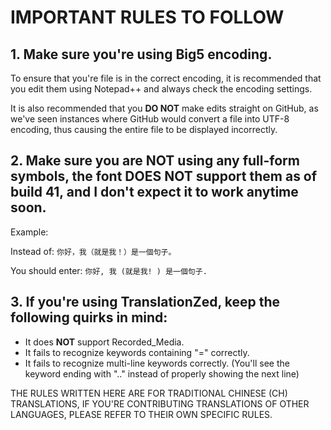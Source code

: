 # IMPORTANT RULES TO FOLLOW

## 1. Make sure you're using Big5 encoding.

To ensure that you're file is in the correct encoding, it is recommended that you edit them using Notepad++ and always check the encoding settings.
	
It is also recommended that you **DO NOT** make edits straight on GitHub, as we've seen instances where GitHub would convert a file into UTF-8 encoding, thus causing the entire file to be displayed incorrectly.

## 2. Make sure you are **NOT** using any full-form symbols, the font **DOES NOT** support them as of build 41, and I don't expect it to work anytime soon.

Example:

Instead of:
`你好，我（就是我！）是一個句子。`

You should enter:
`你好, 我 (就是我! ) 是一個句子. `

## 3. If you're using TranslationZed, keep the following quirks in mind:

- It does **NOT** support Recorded_Media.
- It fails to recognize keywords containing "=" correctly.
- It fails to recognize multi-line keywords correctly. (You'll see the keyword ending with ".." instead of properly showing the next line)			

THE RULES WRITTEN HERE ARE FOR TRADITIONAL CHINESE (CH) TRANSLATIONS, IF YOU'RE CONTRIBUTING TRANSLATIONS OF OTHER LANGUAGES, PLEASE REFER TO THEIR OWN SPECIFIC RULES.
